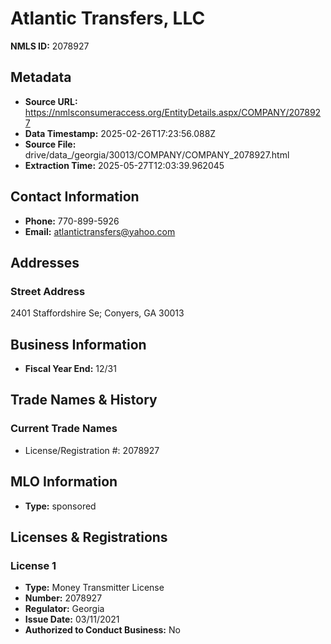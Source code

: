 # Atlantic Transfers, LLC

**NMLS ID:** 2078927

## Metadata
- **Source URL:** https://nmlsconsumeraccess.org/EntityDetails.aspx/COMPANY/2078927
- **Data Timestamp:** 2025-02-26T17:23:56.088Z
- **Source File:** drive/data_/georgia/30013/COMPANY/COMPANY_2078927.html
- **Extraction Time:** 2025-05-27T12:03:39.962045

## Contact Information
- **Phone:** 770-899-5926
- **Email:** atlantictransfers@yahoo.com

## Addresses
### Street Address
2401 Staffordshire Se; Conyers, GA 30013

## Business Information
- **Fiscal Year End:** 12/31

## Trade Names & History
### Current Trade Names
- License/Registration #: 2078927

## MLO Information
- **Type:** sponsored

## Licenses & Registrations

### License 1
- **Type:** Money Transmitter License
- **Number:** 2078927
- **Regulator:** Georgia
- **Issue Date:** 03/11/2021
- **Authorized to Conduct Business:** No
